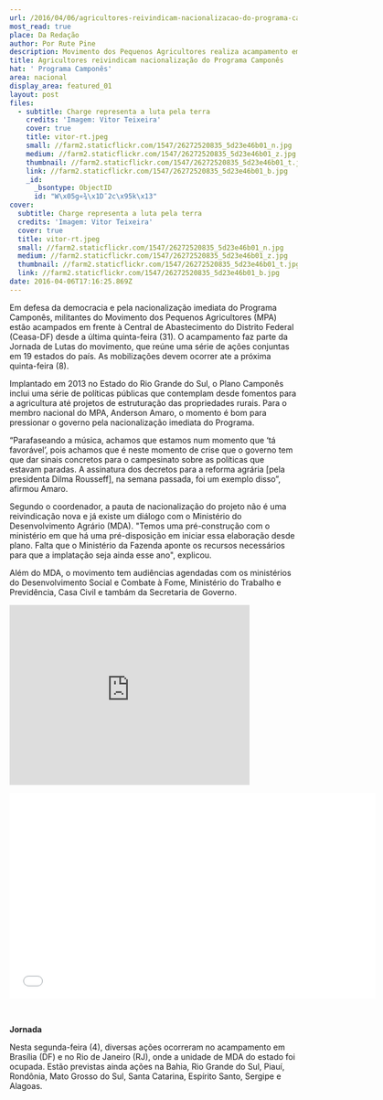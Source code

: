 ```yaml
---
url: /2016/04/06/agricultores-reivindicam-nacionalizacao-do-programa-campones/
most_read: true
place: Da Redação
author: Por Rute Pine
description: Movimento dos Pequenos Agricultores realiza acampamento em Brasília e mobilizações por todo o país
title: Agricultores reivindicam nacionalização do Programa Camponês
hat: ' Programa Camponês'
area: nacional
display_area: featured_01
layout: post
files:
  - subtitle: Charge representa a luta pela terra
    credits: 'Imagem: Vitor Teixeira'
    cover: true
    title: vitor-rt.jpeg
    small: //farm2.staticflickr.com/1547/26272520835_5d23e46b01_n.jpg
    medium: //farm2.staticflickr.com/1547/26272520835_5d23e46b01_z.jpg
    thumbnail: //farm2.staticflickr.com/1547/26272520835_5d23e46b01_t.jpg
    link: //farm2.staticflickr.com/1547/26272520835_5d23e46b01_b.jpg
    _id:
      _bsontype: ObjectID
      id: "W\x05g«¾\x1D¯2c\x95k\x13"
cover:
  subtitle: Charge representa a luta pela terra
  credits: 'Imagem: Vitor Teixeira'
  cover: true
  title: vitor-rt.jpeg
  small: //farm2.staticflickr.com/1547/26272520835_5d23e46b01_n.jpg
  medium: //farm2.staticflickr.com/1547/26272520835_5d23e46b01_z.jpg
  thumbnail: //farm2.staticflickr.com/1547/26272520835_5d23e46b01_t.jpg
  link: //farm2.staticflickr.com/1547/26272520835_5d23e46b01_b.jpg
date: 2016-04-06T17:16:25.869Z
---
```

<p>Em defesa da democracia e pela nacionaliza&ccedil;&atilde;o imediata do Programa Campon&ecirc;s, militantes do Movimento dos Pequenos Agricultores (MPA) est&atilde;o acampados em frente &agrave; Central de Abastecimento do Distrito Federal (Ceasa-DF) desde a &uacute;ltima quinta-feira (31). O acampamento faz parte da Jornada de Lutas do movimento, que re&uacute;ne uma s&eacute;rie de a&ccedil;&otilde;es conjuntas em 19 estados do pa&iacute;s. As mobiliza&ccedil;&otilde;es devem ocorrer ate a pr&oacute;xima quinta-feira (8).</p>

<p>Implantado em 2013 no Estado do Rio Grande do Sul, o Plano Campon&ecirc;s inclui uma s&eacute;rie de pol&iacute;ticas p&uacute;blicas que contemplam desde fomentos para a agricultura at&eacute; projetos de estrutura&ccedil;&atilde;o das propriedades rurais. Para o membro nacional do MPA, Anderson Amaro, o momento &eacute; bom para pressionar o governo pela nacionaliza&ccedil;&atilde;o imediata do Programa.</p>

<p>&ldquo;Parafaseando a m&uacute;sica, achamos que estamos num momento que &lsquo;t&aacute; favor&aacute;vel&rsquo;, pois achamos que &eacute; neste momento de crise que o governo tem que dar sinais concretos para o campesinato sobre as pol&iacute;ticas que estavam paradas. A assinatura dos decretos para a reforma agr&aacute;ria [pela presidenta Dilma Rousseff], na semana passada, foi um exemplo disso&rdquo;, afirmou Amaro.</p>

<p>Segundo o coordenador, a pauta de nacionaliza&ccedil;&atilde;o do projeto n&atilde;o &eacute; uma reivindica&ccedil;&atilde;o nova e j&aacute; existe um di&aacute;logo com o Minist&eacute;rio do Desenvolvimento Agr&aacute;rio (MDA). &quot;Temos uma pr&eacute;-constru&ccedil;&atilde;o com o minist&eacute;rio em que h&aacute; uma pr&eacute;-disposi&ccedil;&atilde;o em iniciar essa elabora&ccedil;&atilde;o desde plano. Falta que o Minist&eacute;rio da Fazenda aponte os recursos necess&aacute;rios para que a implata&ccedil;&atilde;o seja ainda esse ano&quot;, explicou.</p>

<p>Al&eacute;m do MDA, o movimento tem audi&ecirc;ncias agendadas com os minist&eacute;rios do Desenvolvimento Social e Combate &agrave; Fome, Minist&eacute;rio do Trabalho e Previd&ecirc;ncia, Casa Civil e tamb&aacute;m da Secretaria de Governo.</p>

<p><iframe allowfullscreen="" frameborder="0" height="315" src="https://www.youtube.com/embed/aC6zp-1gVoA" width="420"></iframe></p>

<p><iframe allowfullscreen="" frameborder="0" height="360" src="//www.youtube.com/embed/p5cX7vY1bPE" width="640"></iframe></p>

<p>&nbsp;</p>

<p><strong>Jornada</strong></p>

<p>Nesta segunda-feira (4), diversas a&ccedil;&otilde;es ocorreram no acampamento em Bras&iacute;lia (DF) e no Rio de Janeiro (RJ), onde a unidade de MDA do estado foi ocupada. Est&atilde;o previstas ainda a&ccedil;&otilde;es na Bahia, Rio Grande do Sul, Piau&iacute;, Rond&ocirc;nia, Mato Grosso do Sul, Santa Catarina, Esp&iacute;rito Santo, Sergipe e Alagoas.</p>

